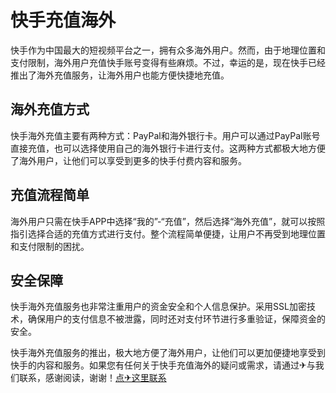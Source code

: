 # 快手充值海外

快手作为中国最大的短视频平台之一，拥有众多海外用户。然而，由于地理位置和支付限制，海外用户充值快手账号变得有些麻烦。不过，幸运的是，现在快手已经推出了海外充值服务，让海外用户也能方便快捷地充值。

## 海外充值方式

快手海外充值主要有两种方式：PayPal和海外银行卡。用户可以通过PayPal账号直接充值，也可以选择使用自己的海外银行卡进行支付。这两种方式都极大地方便了海外用户，让他们可以享受到更多的快手付费内容和服务。

## 充值流程简单

海外用户只需在快手APP中选择“我的”-“充值”，然后选择“海外充值”，就可以按照指引选择合适的充值方式进行支付。整个流程简单便捷，让用户不再受到地理位置和支付限制的困扰。

## 安全保障

快手海外充值服务也非常注重用户的资金安全和个人信息保护。采用SSL加密技术，确保用户的支付信息不被泄露，同时还对支付环节进行多重验证，保障资金的安全。

快手海外充值服务的推出，极大地方便了海外用户，让他们可以更加便捷地享受到快手的内容和服务。如果您有任何关于快手充值海外的疑问或需求，请通过✈与我们联系，感谢阅读，谢谢！[点✈这里联系](https://www.k02.cc)